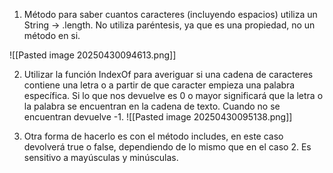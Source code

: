 1. Método para saber cuantos caracteres (incluyendo espacios) utiliza un String -> .length. No utiliza paréntesis, ya que es una propiedad, no un método en si.

![[Pasted image 20250430094613.png]]

2. Utilizar la función IndexOf para averiguar si una cadena de caracteres contiene una letra o a partir de que caracter empieza una palabra específica. Si lo que nos devuelve es 0 o mayor significará que la letra o la palabra se encuentran en la cadena de texto. Cuando no se encuentran devuelve -1.
![[Pasted image 20250430095138.png]]

3. Otra forma de hacerlo es con el método includes, en este caso devolverá true o false, dependiendo de lo mismo que en el caso 2. Es sensitivo a mayúsculas y minúsculas.




